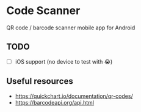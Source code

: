 # Code Scanner

QR code / barcode scanner mobile app for Android

## TODO

- [ ] iOS support (no device to test with 😭)

## Useful resources

- https://quickchart.io/documentation/qr-codes/
- https://barcodeapi.org/api.html
